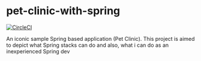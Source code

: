 # pet-clinic-with-spring

[![CircleCI](https://circleci.com/gh/lordrose1951890/pet-clinic-with-spring.svg?style=shield&circle-token=77ad1ec4cb0a90ee3e0678d99e3ec7c42f1c6b92)](https://circleci.com/gh/lordrose1951890/pet-clinic-with-spring)

An iconic sample Spring based application (Pet Clinic). This project is aimed to depict what Spring stacks can do and also, what i can do as an inexperienced Spring dev
